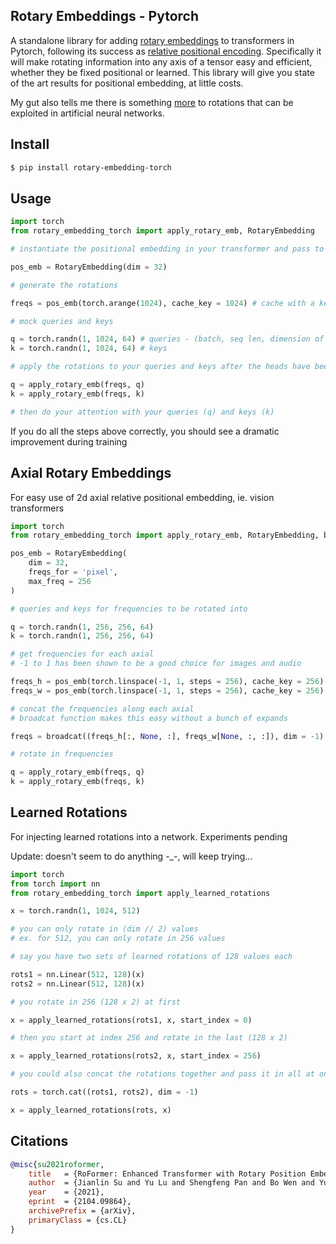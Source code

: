 ## Rotary Embeddings - Pytorch

A standalone library for adding <a href="https://arxiv.org/abs/2104.09864">rotary embeddings</a> to transformers in Pytorch, following its success as <a href="https://blog.eleuther.ai/rotary-embeddings/">relative positional encoding</a>. Specifically it will make rotating information into any axis of a tensor easy and efficient, whether they be fixed positional or learned. This library will give you state of the art results for positional embedding, at little costs.

My gut also tells me there is something <a href="https://www.nature.com/articles/s41593-021-00821-9">more</a> to rotations that can be exploited in artificial neural networks.

## Install

```bash
$ pip install rotary-embedding-torch
```

## Usage

```python
import torch
from rotary_embedding_torch import apply_rotary_emb, RotaryEmbedding

# instantiate the positional embedding in your transformer and pass to all your attention layers

pos_emb = RotaryEmbedding(dim = 32)

# generate the rotations

freqs = pos_emb(torch.arange(1024), cache_key = 1024) # cache with a key that is the sequence length, so that it does not need to recompute

# mock queries and keys

q = torch.randn(1, 1024, 64) # queries - (batch, seq len, dimension of head)
k = torch.randn(1, 1024, 64) # keys

# apply the rotations to your queries and keys after the heads have been split out, but prior to the dot product and subsequent softmax (attention)

q = apply_rotary_emb(freqs, q)
k = apply_rotary_emb(freqs, k)

# then do your attention with your queries (q) and keys (k)
```

If you do all the steps above correctly, you should see a dramatic improvement during training

## Axial Rotary Embeddings

For easy use of 2d axial relative positional embedding, ie. vision transformers

```python
import torch
from rotary_embedding_torch import apply_rotary_emb, RotaryEmbedding, broadcat

pos_emb = RotaryEmbedding(
    dim = 32,
    freqs_for = 'pixel',
    max_freq = 256
)

# queries and keys for frequencies to be rotated into

q = torch.randn(1, 256, 256, 64)
k = torch.randn(1, 256, 256, 64)

# get frequencies for each axial
# -1 to 1 has been shown to be a good choice for images and audio

freqs_h = pos_emb(torch.linspace(-1, 1, steps = 256), cache_key = 256)
freqs_w = pos_emb(torch.linspace(-1, 1, steps = 256), cache_key = 256)

# concat the frequencies along each axial
# broadcat function makes this easy without a bunch of expands

freqs = broadcat((freqs_h[:, None, :], freqs_w[None, :, :]), dim = -1)

# rotate in frequencies

q = apply_rotary_emb(freqs, q)
k = apply_rotary_emb(freqs, k)
```

## Learned Rotations

For injecting learned rotations into a network. Experiments pending

Update: doesn't seem to do anything -_-, will keep trying...

```python
import torch
from torch import nn
from rotary_embedding_torch import apply_learned_rotations

x = torch.randn(1, 1024, 512)

# you can only rotate in (dim // 2) values
# ex. for 512, you can only rotate in 256 values

# say you have two sets of learned rotations of 128 values each

rots1 = nn.Linear(512, 128)(x)
rots2 = nn.Linear(512, 128)(x)

# you rotate in 256 (128 x 2) at first

x = apply_learned_rotations(rots1, x, start_index = 0)

# then you start at index 256 and rotate in the last (128 x 2)

x = apply_learned_rotations(rots2, x, start_index = 256)

# you could also concat the rotations together and pass it in all at once

rots = torch.cat((rots1, rots2), dim = -1)

x = apply_learned_rotations(rots, x)
```

## Citations

```bibtex
@misc{su2021roformer,
    title   = {RoFormer: Enhanced Transformer with Rotary Position Embedding}, 
    author  = {Jianlin Su and Yu Lu and Shengfeng Pan and Bo Wen and Yunfeng Liu},
    year    = {2021},
    eprint  = {2104.09864},
    archivePrefix = {arXiv},
    primaryClass = {cs.CL}
}
```
